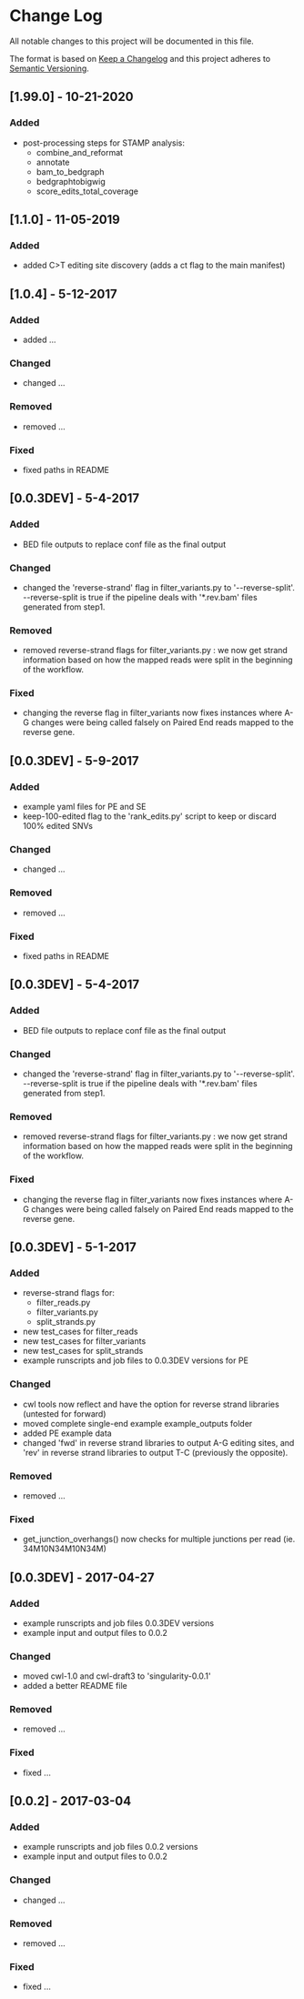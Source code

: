 # Change Log
All notable changes to this project will be documented in this file.

The format is based on [Keep a Changelog](http://keepachangelog.com/) 
and this project adheres to [Semantic Versioning](http://semver.org/).

## [1.99.0] - 10-21-2020
### Added
- post-processing steps for STAMP analysis:
    - combine_and_reformat
    - annotate
    - bam_to_bedgraph
    - bedgraphtobigwig
    - score_edits_total_coverage

## [1.1.0] - 11-05-2019
### Added
- added C>T editing site discovery (adds a ct flag to the main manifest)

## [1.0.4] - 5-12-2017
### Added
- added ...

### Changed
- changed ...

### Removed
- removed ...

### Fixed
- fixed paths in README

## [0.0.3DEV] - 5-4-2017
### Added
- BED file outputs to replace conf file as the final output

### Changed
- changed the 'reverse-strand' flag in filter_variants.py to '--reverse-split'. --reverse-split is true if the pipeline deals with '*.rev.bam' files generated from step1.

### Removed
- removed reverse-strand flags for filter_variants.py : we now get strand information based on how the mapped reads were split in the beginning of the workflow.

### Fixed
- changing the reverse flag in filter_variants now fixes instances where A-G changes were being called falsely on Paired End reads mapped to the reverse gene.


## [0.0.3DEV] - 5-9-2017
### Added
- example yaml files for PE and SE
- keep-100-edited flag to the 'rank_edits.py' script to keep or discard 100% edited SNVs

### Changed
- changed ...

### Removed
- removed ...

### Fixed
- fixed paths in README

## [0.0.3DEV] - 5-4-2017
### Added
- BED file outputs to replace conf file as the final output

### Changed
- changed the 'reverse-strand' flag in filter_variants.py to '--reverse-split'. --reverse-split is true if the pipeline deals with '*.rev.bam' files generated from step1.

### Removed
- removed reverse-strand flags for filter_variants.py : we now get strand information based on how the mapped reads were split in the beginning of the workflow.

### Fixed
- changing the reverse flag in filter_variants now fixes instances where A-G changes were being called falsely on Paired End reads mapped to the reverse gene.

## [0.0.3DEV] - 5-1-2017
### Added
- reverse-strand flags for:
  - filter_reads.py
  - filter_variants.py
  - split_strands.py
- new test_cases for filter_reads
- new test_cases for filter_variants
- new test_cases for split_strands
- example runscripts and job files to 0.0.3DEV versions for PE

### Changed
- cwl tools now reflect and have the option for reverse strand libraries (untested for forward)
- moved complete single-end example example_outputs folder
- added PE example data
- changed 'fwd' in reverse strand libraries to output A-G editing sites, and 'rev' in reverse strand libraries to output T-C (previously the opposite).

### Removed
- removed ...

### Fixed
- get_junction_overhangs() now checks for multiple junctions per read (ie. 34M10N34M10N34M)

## [0.0.3DEV] - 2017-04-27
### Added
- example runscripts and job files 0.0.3DEV versions
- example input and output files to 0.0.2

### Changed
- moved cwl-1.0 and cwl-draft3 to 'singularity-0.0.1'
- added a better README file

### Removed
- removed ...

### Fixed
- fixed ...

## [0.0.2] - 2017-03-04
### Added
- example runscripts and job files 0.0.2 versions
- example input and output files to 0.0.2

### Changed
- changed ...

### Removed
- removed ...

### Fixed
- fixed ...
